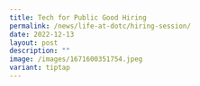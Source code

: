 ```yaml
---
title: Tech for Public Good Hiring
permalink: /news/life-at-dotc/hiring-session/
date: 2022-12-13
layout: post
description: ""
image: /images/1671600351754.jpeg
variant: tiptap
---
```


